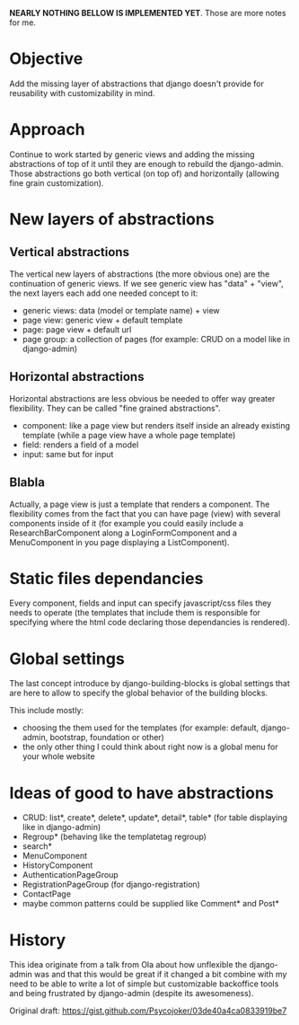 **NEARLY NOTHING BELLOW IS IMPLEMENTED YET**. Those are more notes for me.

# Objective

Add the missing layer of abstractions that django doesn't provide
for reusability with customizability in mind.

# Approach

Continue to work started by generic views and adding the missing abstractions
of top of it until they are enough to rebuild the django-admin.  Those
abstractions go both vertical (on top of) and horizontally (allowing fine grain
customization).

# New layers of abstractions

## Vertical abstractions

The vertical new layers of abstractions (the more obvious one) are the
continuation of generic views. If we see generic view has "data" + "view", the
next layers each add one needed concept to it:

* generic views: data (model or template name) + view
* page view: generic view + default template
* page: page view + default url
* page group: a collection of pages (for example: CRUD on a model like in django-admin)

## Horizontal abstractions

Horizontal abstractions are less obvious be needed to offer way greater
flexibility. They can be called "fine grained abstractions".

* component: like a page view but renders itself inside an already existing template (while a page view have a whole page template)
* field: renders a field of a model
* input: same but for input

## Blabla

Actually, a page view is just a template that renders a component. The
flexibility comes from the fact that you can have page (view) with several
components inside of it (for example you could easily include a
ResearchBarComponent along a LoginFormComponent and a MenuComponent in you page
displaying a ListComponent).

# Static files dependancies

Every component, fields and input can specify javascript/css files they needs
to operate (the templates that include them is responsible for specifying where
the html code declaring those dependancies is rendered).

# Global settings

The last concept introduce by django-building-blocks is global settings that
are here to allow to specify the global behavior of the building blocks.

This include mostly:

* choosing the them used for the templates (for example: default, django-admin, bootstrap, foundation or other)
* the only other thing I could think about right now is a global menu for your whole website

# Ideas of good to have abstractions

* CRUD: list\*, create\*, delete\*, update\*, detail\*, table\* (for table displaying like in django-admin)
* Regroup\* (behaving like the templatetag regroup)
* search\*
* MenuComponent
* HistoryComponent
* AuthenticationPageGroup
* RegistrationPageGroup (for django-registration)
* ContactPage
* maybe common patterns could be supplied like Comment\* and Post\*

# History

This idea originate from a talk from Ola about how unflexible the django-admin
was and that this would be great if it changed a bit combine with my need to be
able to write a lot of simple but customizable backoffice tools and being
frustrated by django-admin (despite its awesomeness).

Original draft: https://gist.github.com/Psycojoker/03de40a4ca0833919be7
